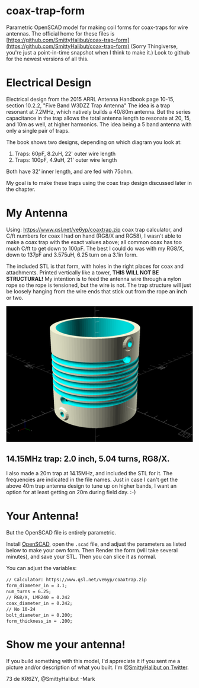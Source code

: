 # coax-trap-form
Parametric OpenSCAD model for making coil forms for coax-traps for wire antennas.
The official home for these files is [https://github.com/SmittyHalibut/coax-trap-form](https://github.com/SmittyHalibut/coax-trap-form)
(Sorry Thingiverse, you're just a point-in-time snapshot when I think to make it.)
Look to github for the newest versions of all this.

# Electrical Design
Electrical design from the 2015 ARRL Antenna Handbook 
page 10-15, section 10.2.2, "Five Band W3DZZ Trap Antenna"
The idea is a trap resonant at 7.2MHz, which natively builds a 40/80m
antenna. But the series capacitance in the trap allows the total antenna
length to resonate at 20, 15, and 10m as well, at higher harmonics.
The idea being a 5 band antenna with only a single pair of traps.

The book shows two designs, depending on which diagram you look at:
1. Traps: 60pF, 8.2uH, 22' outer wire length
1. Traps: 100pF, 4.9uH, 21' outer wire length

Both have 32' inner length, and are fed with 75ohm.

My goal is to make these traps using the coax trap design discussed
later in the chapter.

# My Antenna
Using: https://www.qsl.net/ve6yp/coaxtrap.zip coax trap calculator, 
and C/ft numbers for coax I had on hand (RG8/X and RG58), I wasn't
able to make a coax trap with the exact values above; all common coax has
too much C/ft to get down to 100pF.  The best I could do was with my 
RG8/X, down to 137pF and 3.575uH, 6.25 turn on a 3.1in form.

The included STL is that form, with holes in the right places for coax and attachments.
Printed vertically like a tower, **THIS WILL NOT BE STRUCTURAL!**
My intention is to feed the antenna wire through a nylon rope so the 
rope is tensioned, but the wire is not.  The trap structure will just be loosely
hanging from the wire ends that stick out from the rope an inch or two.

![Screen capture of my 3.1 inch, 6.25 turn form for RG8/X. Resonates at 7.200MHz](/images/coax-trap-form-rg8x-6.25turns-3.1in.png)

## 14.15MHz trap: 2.0 inch, 5.04 turns, RG8/X.
I also made a 20m trap at 14.15MHz, and included the STL for it.  The frequencies
are indicated in the file names.  Just in case I can't get the above 40m trap
antenna design to tune up on higher bands, I want an option for at least getting
on 20m during field day.  :-)

# Your Antenna!
But the OpenSCAD file is entirely parametric. 

Install [OpenSCAD](https://www.openscad.org/), open the `.scad` file, and adjust the parameters as listed below to make your own form.  Then Render the form (will take several minutes), and save your STL.  Then you can slice it as normal.

You can adjust the variables:
```
// Calculator: https://www.qsl.net/ve6yp/coaxtrap.zip
form_diameter_in = 3.1;
num_turns = 6.25;
// RG8/X, LMR240 = 0.242
coax_diameter_in = 0.242;
// No 10-24
bolt_diameter_in = 0.200;
form_thickness_in = .200;
```
# Show me your antenna!
If you build something with this model, I'd appreciate it if you sent me
a picture and/or description of what you built.  I'm [@SmittyHalibut on Twitter](https://twitter.com/SmittyHalibut).

73 de KR6ZY, @SmittyHalibut
-Mark
